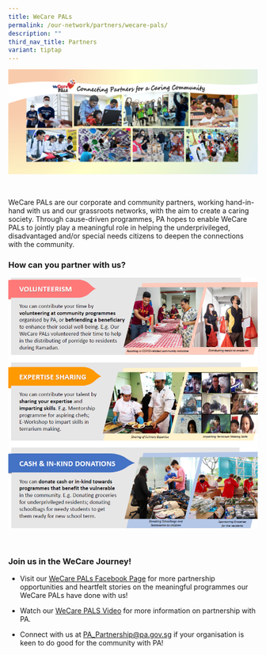 ```yaml
---
title: WeCare PALs
permalink: /our-network/partners/wecare-pals/
description: ""
third_nav_title: Partners
variant: tiptap
---
```

<div class="isomer-image-wrapper">
<img style="width:600px" height="auto" width="100%" alt="Collage of People's Association's Community Events and Partners" src="/images/Our%20Network/Partners/Facebook%20Banner%20(Final)%2027%20April.jpg">
</div>
<p>
<br>
</p>
<p>WeCare PALs are our corporate and community partners, working hand-in-hand
with us and our grassroots networks, with the aim to create a caring society.
Through cause-driven programmes, PA hopes to enable WeCare PALs to jointly
play a meaningful role in helping the underprivileged, disadvantaged and/or
special needs citizens to deepen the connections with the community.</p>
<h3>How can you partner with us?</h3>
<div class="isomer-image-wrapper">
<img style="width:600px" height="auto" width="100%" alt="Infographic on Partnering and Volunteering with People's Association" src="/images/Our%20Network/Partners/We%20care%20PALS.png">
</div>
<p>
<br>
</p>
<h3>Join us in the WeCare Journey!</h3>
<ul data-tight="true" class="tight">
<li>
<p>Visit our <a href="https://www.facebook.com/WeCarePALs" rel="noopener noreferrer nofollow" target="_blank">WeCare PALs Facebook Page</a> for
more partnership opportunities and heartfelt stories on the meaningful
programmes our WeCare PALs have done with us!</p>
</li>
<li>
<p>Watch our <a href="https://www.youtube.com/watch?v=yJkPFgliSBA" rel="noopener noreferrer nofollow" target="_blank">WeCare PALS Video</a> for
more information on partnership with PA.</p>
</li>
<li>
<p>Connect with us at <a href="mailto: PA_Partnership@pa.gov.sg" rel="noopener noreferrer nofollow" target="_blank">PA_Partnership@pa.gov.sg</a> if
your organisation is keen to do good for the community with PA!</p>
</li>
</ul>
<p></p>